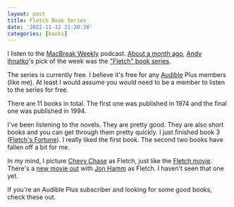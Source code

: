 ```yaml
---
layout: post
title: Fletch Book Series
date: '2022-11-12 21:20:38'
categories: [books]
---
```


I listen to the [MacBreak Weekly](https://twit.tv/shows/macbreak-weekly) podcast. [About a month ago](https://twit.tv/shows/macbreak-weekly/episodes/838?autostart=false), [Andy Ihnatko](https://twitter.com/ihnatko)'s pick of the week was the ["Fletch" book series](https://www.audible.com/series/The-Fletch-Audiobooks/B07CMMQ46L).

The series is currently free. I believe it's free for any [Audible](https://www.audible.com) Plus members (like me). At least I would assume you would need to be a member to listen to the series for free.

There are 11 books in total. The first one was published in 1974 and the final one was published in 1994. &nbsp;

I've been listening to the novels. They are pretty good. They are also short books and you can get through them pretty quickly. I just finished book 3 ([Fletch's Fortune](https://www.audible.com/pd/Fletchs-Fortune-Audiobook/B07FXLVBS8?qid=1668129977&sr=1-1&ref=a_search_c3_lProduct_1_1&pf_rd_p=83218cca-c308-412f-bfcf-90198b687a2f&pf_rd_r=CXQVV4J1J70TPB81KFM4)). I really liked the first book. The second two books have fallen off a bit for me. &nbsp;

In my mind, I picture [Chevy Chase](https://en.wikipedia.org/wiki/Chevy_Chase) as Fletch, just like the [Fletch movie](https://en.wikipedia.org/wiki/Fletch_(film)). There's a [new movie out](https://en.wikipedia.org/wiki/Confess,_Fletch) with [Jon Hamm](https://en.wikipedia.org/wiki/Jon_Hamm) as Fletch. I haven't seen that one yet.

If you're an Audible Plus subscriber and looking for some good books, check these out.


